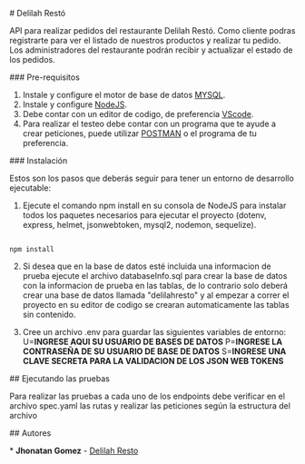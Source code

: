 # Delilah Restó

API para realizar pedidos del restaurante Delilah Restó. Como cliente podras registrarte para ver el listado de nuestros productos y realizar tu pedido. Los administradores del restaurante podrán recibir y actualizar el estado de los pedidos.


### Pre-requisitos

1. Instale y configure el motor de base de datos [MYSQL](https://www.mysql.com/downloads/).
2. Instale y configure [NodeJS](https://nodejs.org/es/).
3. Debe contar con un editor de codigo, de preferencia [VScode](https://code.visualstudio.com/).
4. Para realizar el testeo debe contar con un programa que te ayude a crear peticiones, puede utilizar [POSTMAN](https://www.postman.com/) o el programa de tu preferencia.


### Instalación 

Estos son los pasos que deberás seguir para tener un entorno de desarrollo ejecutable:

1. Ejecute el comando npm install en su consola de NodeJS para instalar todos los paquetes necesarios para ejecutar el proyecto (dotenv, express, helmet, jsonwebtoken, mysql2, nodemon, sequelize).
```

npm install

```
2. Si desea que en la base de datos esté incluida una informacion de prueba ejecute el archivo databaseInfo.sql para crear la base de datos con la informacion de prueba en las tablas, de lo contrario solo deberá crear una base de datos llamada "delilahresto"  y al empezar a correr el proyecto en su editor de codigo se crearan automaticamente las tablas sin contenido.

3. Cree un archivo .env para guardar las siguientes variables de entorno:
U=**INGRESE AQUI SU USUARIO DE BASES DE DATOS**
P=**INGRESE LA CONTRASEÑA DE SU USUARIO DE BASE DE DATOS**
S=**INGRESE UNA CLAVE SECRETA PARA LA VALIDACION DE LOS JSON WEB TOKENS**


## Ejecutando las pruebas

Para realizar las pruebas a cada uno de los endpoints debe verificar en el archivo spec.yaml las rutas y realizar las peticiones según la estructura del archivo

## Autores

* **Jhonatan Gomez** - [Delilah Resto](https://github.com/Jhota18/DelilahResto)




